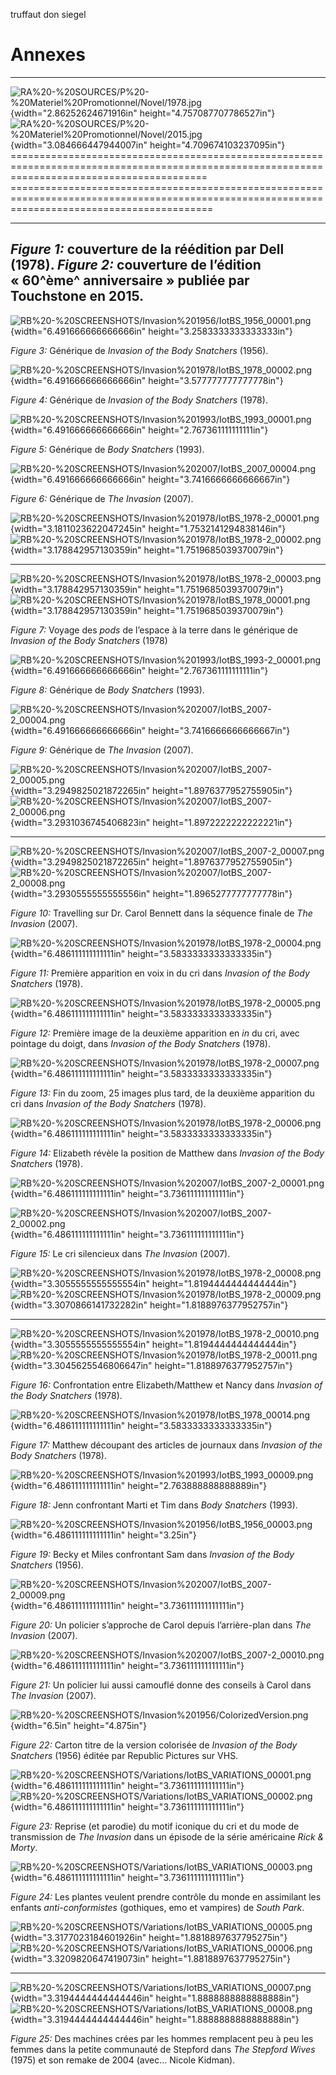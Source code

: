 truffaut don siegel

Annexes
=======

  --------------------------------------------------------------------------------------------------------------------------------------------------------------------------------------------------------------------------------------------------------------------------------------------------
  ![RA%20-%20SOURCES/P%20-%20Materiel%20Promotionnel/Novel/1978.jpg](media/image1.jpeg){width="2.86252624671916in" height="4.757087707786527in"}   ![RA%20-%20SOURCES/P%20-%20Materiel%20Promotionnel/Novel/2015.jpg](media/image2.jpeg){width="3.084666447944007in" height="4.709674103237095in"}
  ==============================================================================================================================================   ===============================================================================================================================================
  ------------------------------------------------------------------------------------------------------------------------------------------------ -------------------------------------------------------------------------------------------------------------------------------------------------
  *Figure 1:* couverture de la réédition par Dell (1978).                                                                                          *Figure 2:* couverture de l’édition « 60^ème^ anniversaire » publiée par Touchstone en 2015.
  --------------------------------------------------------------------------------------------------------------------------------------------------------------------------------------------------------------------------------------------------------------------------------------------------

![RB%20-%20SCREENSHOTS/Invasion%201956/IotBS\_1956\_00001.png](media/image3.png){width="6.491666666666666in"
height="3.2583333333333333in"}

*Figure 3:* Générique de *Invasion of the Body Snatchers* (1956).

![RB%20-%20SCREENSHOTS/Invasion%201978/IotBS\_1978\_00002.png](media/image4.png){width="6.491666666666666in"
height="3.577777777777778in"}

*Figure 4:* Générique de *Invasion of the Body Snatchers* (1978).

![RB%20-%20SCREENSHOTS/Invasion%201993/IotBS\_1993\_00001.png](media/image5.png){width="6.491666666666666in"
height="2.767361111111111in"}

*Figure 5:* Générique de *Body Snatchers* (1993).

![RB%20-%20SCREENSHOTS/Invasion%202007/IotBS\_2007\_00004.png](media/image6.png){width="6.491666666666666in"
height="3.7416666666666667in"}

*Figure 6:* Générique de *The Invasion* (2007).

  ![RB%20-%20SCREENSHOTS/Invasion%201978/IotBS\_1978-2\_00001.png](media/image7.png){width="3.1811023622047245in" height="1.7532141294838146in"}   ![RB%20-%20SCREENSHOTS/Invasion%201978/IotBS\_1978-2\_00002.png](media/image8.png){width="3.178842957130359in" height="1.7519685039370079in"}
  ------------------------------------------------------------------------------------------------------------------------------------------------ -----------------------------------------------------------------------------------------------------------------------------------------------
  ![RB%20-%20SCREENSHOTS/Invasion%201978/IotBS\_1978-2\_00003.png](media/image9.png){width="3.178842957130359in" height="1.7519685039370079in"}    ![RB%20-%20SCREENSHOTS/Invasion%201978/IotBS\_1978\_00001.png](media/image10.png){width="3.178842957130359in" height="1.7519685039370079in"}

*Figure 7:* Voyage des *pods* de l’espace à la terre dans le générique
de *Invasion of the Body Snatchers* (1978)

![RB%20-%20SCREENSHOTS/Invasion%201993/IotBS\_1993-2\_00001.png](media/image11.png){width="6.491666666666666in"
height="2.767361111111111in"}

*Figure 8:* Générique de *Body Snatchers* (1993).

![RB%20-%20SCREENSHOTS/Invasion%202007/IotBS\_2007-2\_00004.png](media/image12.png){width="6.491666666666666in"
height="3.7416666666666667in"}

*Figure 9:* Générique de *The Invasion* (2007).

  ![RB%20-%20SCREENSHOTS/Invasion%202007/IotBS\_2007-2\_00005.png](media/image13.png){width="3.2949825021872265in" height="1.8976377952755905in"}   ![RB%20-%20SCREENSHOTS/Invasion%202007/IotBS\_2007-2\_00006.png](media/image14.png){width="3.2931036745406823in" height="1.8972222222222221in"}
  ------------------------------------------------------------------------------------------------------------------------------------------------- -------------------------------------------------------------------------------------------------------------------------------------------------
  ![RB%20-%20SCREENSHOTS/Invasion%202007/IotBS\_2007-2\_00007.png](media/image15.png){width="3.2949825021872265in" height="1.8976377952755905in"}   ![RB%20-%20SCREENSHOTS/Invasion%202007/IotBS\_2007-2\_00008.png](media/image16.png){width="3.2930555555555556in" height="1.8965277777777778in"}

*Figure 10:* Travelling sur Dr. Carol Bennett dans la séquence finale de
*The Invasion* (2007).

![RB%20-%20SCREENSHOTS/Invasion%201978/IotBS\_1978-2\_00004.png](media/image17.png){width="6.486111111111111in"
height="3.5833333333333335in"}

*Figure 11:* Première apparition en voix in du cri dans *Invasion of the
Body Snatchers* (1978).

![RB%20-%20SCREENSHOTS/Invasion%201978/IotBS\_1978-2\_00005.png](media/image18.png){width="6.486111111111111in"
height="3.5833333333333335in"}

*Figure 12:* Première image de la deuxième apparition en *in* du cri,
avec pointage du doigt, dans *Invasion of the Body Snatchers* (1978).

![RB%20-%20SCREENSHOTS/Invasion%201978/IotBS\_1978-2\_00007.png](media/image19.png){width="6.486111111111111in"
height="3.5833333333333335in"}

*Figure 13:* Fin du zoom, 25 images plus tard, de la deuxième apparition
du cri dans *Invasion of the Body Snatchers* (1978).

![RB%20-%20SCREENSHOTS/Invasion%201978/IotBS\_1978-2\_00006.png](media/image20.png){width="6.486111111111111in"
height="3.5833333333333335in"}

*Figure 14:* Elizabeth révèle la position de Matthew dans *Invasion of
the Body Snatchers* (1978).

![RB%20-%20SCREENSHOTS/Invasion%202007/IotBS\_2007-2\_00001.png](media/image21.png){width="6.486111111111111in"
height="3.736111111111111in"}

![RB%20-%20SCREENSHOTS/Invasion%202007/IotBS\_2007-2\_00002.png](media/image22.png){width="6.486111111111111in"
height="3.736111111111111in"}

*Figure 15:* Le cri silencieux dans *The Invasion* (2007).

  ![RB%20-%20SCREENSHOTS/Invasion%201978/IotBS\_1978-2\_00008.png](media/image23.png){width="3.3055555555555554in" height="1.8194444444444444in"}   ![RB%20-%20SCREENSHOTS/Invasion%201978/IotBS\_1978-2\_00009.png](media/image24.png){width="3.3070866141732282in" height="1.8188976377952757in"}
  ------------------------------------------------------------------------------------------------------------------------------------------------- -------------------------------------------------------------------------------------------------------------------------------------------------
  ![RB%20-%20SCREENSHOTS/Invasion%201978/IotBS\_1978-2\_00010.png](media/image25.png){width="3.3055555555555554in" height="1.8194444444444444in"}   ![RB%20-%20SCREENSHOTS/Invasion%201978/IotBS\_1978-2\_00011.png](media/image26.png){width="3.3045625546806647in" height="1.8188976377952757in"}

*Figure 16:* Confrontation entre Elizabeth/Matthew et Nancy dans
*Invasion of the Body Snatchers* (1978).

![RB%20-%20SCREENSHOTS/Invasion%201978/IotBS\_1978\_00014.png](media/image27.png){width="6.486111111111111in"
height="3.5833333333333335in"}

*Figure 17:* Matthew découpant des articles de journaux dans *Invasion
of the Body Snatchers* (1978).

![RB%20-%20SCREENSHOTS/Invasion%201993/IotBS\_1993\_00009.png](media/image28.png){width="6.486111111111111in"
height="2.763888888888889in"}

*Figure 18:* Jenn confrontant Marti et Tim dans *Body Snatchers* (1993).

![RB%20-%20SCREENSHOTS/Invasion%201956/IotBS\_1956\_00003.png](media/image29.png){width="6.486111111111111in"
height="3.25in"}

*Figure 19:* Becky et Miles confrontant Sam dans *Invasion of the Body
Snatchers* (1956).

![RB%20-%20SCREENSHOTS/Invasion%202007/IotBS\_2007-2\_00009.png](media/image30.png){width="6.486111111111111in"
height="3.736111111111111in"}

*Figure 20:* Un policier s’approche de Carol depuis l’arrière-plan dans
*The Invasion* (2007).

![RB%20-%20SCREENSHOTS/Invasion%202007/IotBS\_2007-2\_00010.png](media/image31.png){width="6.486111111111111in"
height="3.736111111111111in"}

*Figure 21:* Un policier lui aussi camouflé donne des conseils à Carol
dans *The Invasion* (2007).

![RB%20-%20SCREENSHOTS/Invasion%201956/ColorizedVersion.png](media/image32.png){width="6.5in"
height="4.875in"}

*Figure 22:* Carton titre de la version colorisée de *Invasion of the
Body Snatchers* (1956) éditée par Republic Pictures sur VHS.

![RB%20-%20SCREENSHOTS/Variations/IotBS\_VARIATIONS\_00001.png](media/image33.png){width="6.486111111111111in"
height="3.736111111111111in"}![RB%20-%20SCREENSHOTS/Variations/IotBS\_VARIATIONS\_00002.png](media/image34.png){width="6.486111111111111in"
height="3.736111111111111in"}

*Figure 23:* Reprise (et parodie) du motif iconique du cri et du mode de
transmission de *The Invasion* dans un épisode de la série américaine
*Rick & Morty*.

![RB%20-%20SCREENSHOTS/Variations/IotBS\_VARIATIONS\_00003.png](media/image35.png){width="6.486111111111111in"
height="3.736111111111111in"}

*Figure 24:* Les plantes veulent prendre contrôle du monde en assimilant
les enfants *anti-conformistes* (gothiques, emo et vampires) de *South
Park*.

  ![RB%20-%20SCREENSHOTS/Variations/IotBS\_VARIATIONS\_00005.png](media/image36.png){width="3.3177023184601926in" height="1.8818897637795275in"}   ![RB%20-%20SCREENSHOTS/Variations/IotBS\_VARIATIONS\_00006.png](media/image37.png){width="3.3209820647419073in" height="1.8818897637795275in"}
  ------------------------------------------------------------------------------------------------------------------------------------------------ ------------------------------------------------------------------------------------------------------------------------------------------------
  ![RB%20-%20SCREENSHOTS/Variations/IotBS\_VARIATIONS\_00007.png](media/image38.png){width="3.3194444444444446in" height="1.8888888888888888in"}   ![RB%20-%20SCREENSHOTS/Variations/IotBS\_VARIATIONS\_00008.png](media/image39.png){width="3.3194444444444446in" height="1.8888888888888888in"}

*Figure 25:* Des machines crées par les hommes remplacent peu à peu les
femmes dans la petite communauté de Stepford dans *The Stepford Wives*
(1975) et son remake de 2004 (avec... Nicole Kidman).
